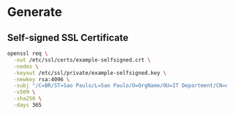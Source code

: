 # Generate

## Self-signed SSL Certificate

```sh
openssl req \
  -out /etc/ssl/certs/example-selfsigned.crt \
  -nodes \
  -keyout /etc/ssl/private/example-selfsigned.key \
  -newkey rsa:4096 \
  -subj "/C=BR/ST=Sao Paulo/L=Sao Paulo/O=OrgName/OU=IT Department/CN=example.com" \
  -x509 \
  -sha256 \
  -days 365
```
